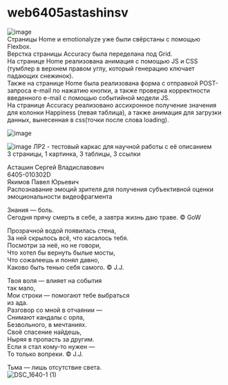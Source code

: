 # web6405astashinsv

  ![image](https://github.com/user-attachments/assets/c6059ff5-3888-47e7-843f-bfd482858a6f)  
  Страницы Home и emotionalyze уже были свёрстаны с помощью Flexbox.  
  Верстка страницы Accuracy была переделана под Grid.  
  На странице Home реализована анимация с помощью JS и CSS (тумблер в верхнем правом углу, который генерацию ключает падающих снежинок).  
  Также на странице Home была реализована форма с отправкой POST-запроса e-mail по нажатию кнопки, а также проверка корректности введенного e-mail с помощью событийной модели JS.  
  На странице Accuracy реализовано ассихронное получение значения для колонки Happiness (левая таблица), а также анимация для загрузки данных, вынесенная в css(точки после слова loading).
 
  ![image](https://github.com/user-attachments/assets/85a7b9fa-afce-4c55-8a03-f15a315c82ab)


  ![image](https://github.com/user-attachments/assets/e3ee3a19-c21d-4152-8d0a-917646fc1a73)
  ЛР2 - тестовый каркас для научной работы с её описанием  
  3 страницы, 1 картинка, 3 таблицы, 3 ссылки

Асташин Сергей Владиславович  
6405-010302D  
Якимов Павел Юрьевич  
Распознавание эмоций зрителя для получения субъективной оценки эмоциональности видеофрагмента  

Знания — боль.  
Сегодня прячу смерть в себе, а завтра жизнь даю траве. © GoW  

Прозрачной водой появилась стена,  
За ней скрылось всё, что касалось тебя.  
Посмотри за неё, но не говори,  
Что хотел бы вернуть былые мосты,  
Что сожалеешь и понял давно,  
Каково быть тенью себя самого. © J.J.  
  
Твоя воля — влияет на события   
          так мало,  
Мои строки — помогают тебе выбраться  
          из ада.  
Разговор со мной в отчаянии —  
Снимают кандалы с орла,  
Безвольного, в мечтаниях.  
Своё спасение найдешь,  
Ныряя в пропасть за другим.  
Если я стал кому-то нужен —  
То только вопреки. © J.J.  
  
  
  
  
  
Тьма — лишь отсутствие света.  
![DSC_1640-1 (1)](https://github.com/user-attachments/assets/517007d8-048d-483a-8c4b-7d63362704a1)
